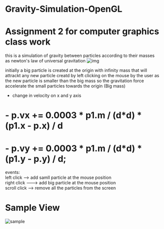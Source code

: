 # Gravity-Simulation-OpenGL
# Assignment 2 for computer graphics class work 
this is a simulation of gravity between particles according to their masses as newton's law of universal gravitation
![img](http://www.calctool.org/CALC/phys/astronomy/gravity.png)

initially a big particle is created at the origin with infinity mass that will attrackt any new particle creatd by left clicking on the mouse by the user as the new particle is smaller than the big mass so the gravitation force accelerate the small particles towards the origin (Big mass)

 * change in velocity on x and y axis
# - p.vx += 0.0003 * p1.m / (d*d)  * (p1.x - p.x) / d
# - p.vy += 0.0003 * p1.m / (d*d)  * (p1.y - p.y) / d;

events:<br />
left click --> add samll particle at the mouse position<br />
right click ---> add big particle at the mouse position<br />
scroll click --> remove all the particles from the screen<br />


# Sample View
![sample](https://user-images.githubusercontent.com/19196061/47176964-47f8db00-d317-11e8-999a-15333e7ec260.gif)

